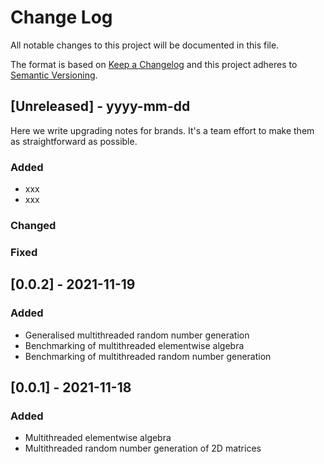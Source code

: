 # Change Log
All notable changes to this project will be documented in this file.
 
The format is based on [Keep a Changelog](http://keepachangelog.com/)
and this project adheres to [Semantic Versioning](http://semver.org/).
 
## [Unreleased] - yyyy-mm-dd
 
Here we write upgrading notes for brands. It's a team effort to make them as
straightforward as possible.
 
### Added
- xxx
- xxx
 
### Changed
 
### Fixed

## [0.0.2] - 2021-11-19
   
### Added
 
- Generalised multithreaded random number generation
- Benchmarking of multithreaded elementwise algebra
- Benchmarking of multithreaded random number generation 
 
 
## [0.0.1] - 2021-11-18
   
### Added
 
- Multithreaded elementwise algebra
- Multithreaded random number generation of 2D matrices

